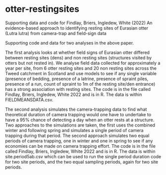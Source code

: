 # otter-restingsites
Supporting data and code for Findlay, Briers, Ingledew, White (2022) An evidence-based approach to identifying resting sites of Eurasian otter (Lutra lutra) from camera-trap and field-sign data

Supporting code and data for two analyses in the above paper. 

The first analysis looks at whether field signs of Eurasian otter differed between resting sites (dens) and non resting sites (structures visited by otters but not rested in). We analyse field data collected for approximately a year per site, from 6 otter resting sites and 20 non resting sites across the Tweed catchment in Scotland and use models to see if any single variable (presence of bedding, presence of a latrine, presence of spraint piles, presence of a run, count of spraint to 1m of the resting site/den entrance) has a strong association with resting sites. The code is in the file called Findlay, Briers, Ingledew, White 2022 and is in R. The data is within FIELDMEANSDATA.csv.

The second analysis simulates the camera-trapping data to find what theoretical duration of camera trapping would one have to undertake to have a 95% chance of detecting a day when an otter rests at a structure. Two approaches to the simulations are taken, the first uses the combined winter and following spring and simulates a single period of camera trapping during that period. The second approach simulates two equal periods of camera trapping, one in winter and one in spring to see if any economies can be made on camera trapping effort. The code is in the file called Findlay, Briers, Ingledew, White 2022 and is in R. The data is within site.period5ab.csv which can be used to run the single period duration code for two site periods, and the two equal sampling periods, again for two site periods.

